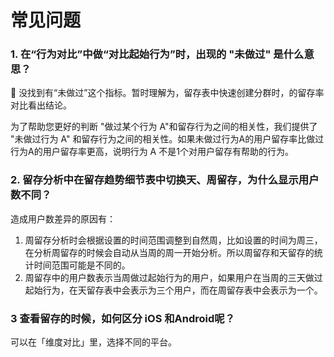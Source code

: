 # 常见问题

### 1. 在“行为对比”中做“对比起始行为”时，出现的 "未做过" 是什么意思？

🍎 没找到有“未做过”这个指标。暂时理解为，留存表中快速创建分群时，的留存率对比看出结论。

为了帮助您更好的判断 "做过某个行为 A"和留存行为之间的相关性，我们提供了 "未做过行为 A" 和留存行为之间的相关性。如果未做过行为A的用户留存率比做过行为A的用户留存率更高，说明行为 A 不是1个对用户留存有帮助的行为。

### 2. 留存分析中在留存趋势细节表中切换天、周留存，为什么显示用户数不同？

造成用户数差异的原因有：

1. 周留存分析时会根据设置的时间范围调整到自然周，比如设置的时间为周三，在分析周留存的时候会自动从当周的周一开始分析。所以周留存和天留存的统计时间范围可能是不同的。
2. 周留存中的用户数表示当周做过起始行为的用户，如果用户在当周的三天做过起始行为，在天留存表中会表示为三个用户，而在周留存表中会表示为一个。

### 3 查看留存的时候，如何区分 iOS 和Android呢？

可以在「维度对比」里，选择不同的平台。

